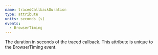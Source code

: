 ```yaml
---
name: tracedCallbackDuration
type: attribute
units: seconds (s)
events:
  - BrowserTiming
---
```


The duration in seconds of the traced callback. This attribute is unique to the BrowserTiming event.